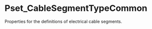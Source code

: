 # Pset_CableSegmentTypeCommon

Properties for the definitions of electrical cable segments.
<!-- end of short definition -->


